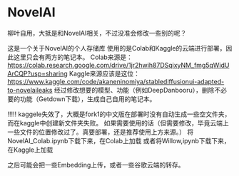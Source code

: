 # NovelAI
柳叶自用，大抵是和NovelAI相关，不过没准会修改一些别的呢？

这是一个关于NovelAI的个人存储库
使用的是Colab和Kaggle的云端进行部署，因此这里只会有两方的笔记本。
Colab来源是：https://colab.research.google.com/drive/1jr2hwih87DSqixyNM_fmg5qWidUArCQP?usp=sharing
Kaggle来源应该是这位：https://www.kaggle.com/code/akaneninomiya/stablediffusionui-adapted-to-novelaileaks
经过修改想要的模型、功能（例如DeepDanbooru），删除不必要的功能（Getdown下载），生成自己自用的笔记本。

!!!!!
kaggele失效了，大概是fork1的中文版在部署时没有自动生成一些空文件夹，而在kaggle中创建新文件夹失败。
如果需要使用的话（但需要修改，毕竟云端上一些文件的位置修改过了。真要部署，还是推荐使用上方来源。）
将NovelAI_Colab.ipynb下载下来，在Colab上加载
或者将Willow,ipynb下载下来，在Kaggle上加载


之后可能会把一些Embedding上传，或者一些谷歌云端的转存。
